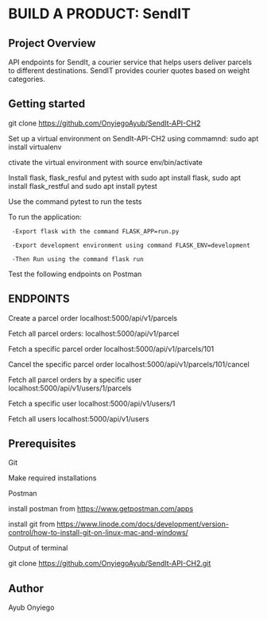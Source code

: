 # BUILD A PRODUCT: SendIT

## Project Overview

API  endpoints for SendIt, a courier service that helps users deliver parcels to different destinations. SendIT provides courier quotes based on weight categories.

## Getting started

   git clone https://github.com/OnyiegoAyub/SendIt-API-CH2
   
   Set up a virtual environment on SendIt-API-CH2 using commamnd: sudo apt install virtualenv
   
   ctivate the virtual environment with source env/bin/activate
   
   Install flask, flask_resful and pytest with sudo apt install flask, sudo apt install flask_restful and sudo apt      install pytest
   
   Use the command pytest to run the tests
   
   To run the application:
   
     -Export flask with the command FLASK_APP=run.py
     
     -Export development environment using command FLASK_ENV=development
     
     -Then Run using the command flask run
      
Test the following endpoints on Postman

## ENDPOINTS

Create a parcel order localhost:5000/api/v1/parcels

Fetch all parcel orders: localhost:5000/api/v1/parcel

Fetch a specific parcel order localhost:5000/api/v1/parcels/101

Cancel the specific parcel order localhost:5000/api/v1/parcels/101/cancel

Fetch all parcel orders by a specific user localhost:5000/api/v1/users/1/parcels

Fetch a specific user localhost:5000/api/v1/users/1

Fetch all users localhost:5000/api/v1/users 
  
## Prerequisites

  Git
  
  Make required installations
  
  Postman

install postman from https://www.getpostman.com/apps

install git from https://www.linode.com/docs/development/version-control/how-to-install-git-on-linux-mac-and-windows/

Output of terminal

git clone https://github.com/OnyiegoAyub/SendIt-API-CH2.git

## Author
  Ayub Onyiego
